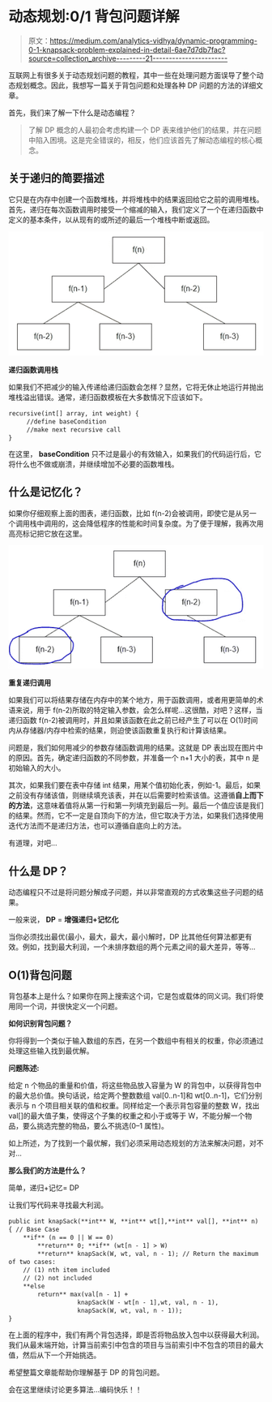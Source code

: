 # 动态规划:0/1 背包问题详解

> 原文：<https://medium.com/analytics-vidhya/dynamic-programming-0-1-knapsack-problem-explained-in-detail-6ae7d7db7fac?source=collection_archive---------21----------------------->

互联网上有很多关于动态规划问题的教程，其中一些在处理问题方面误导了整个动态规划概念。因此，我想写一篇关于背包问题和处理各种 DP 问题的方法的详细文章。

首先，我们来了解一下什么是动态编程？

> 了解 DP 概念的人最初会考虑构建一个 DP 表来维护他们的结果，并在问题中陷入困境。这是完全错误的，相反，他们应该首先了解动态编程的核心概念。

## **关于递归的简要描述**

它只是在内存中创建一个函数堆栈，并将堆栈中的结果返回给它之前的调用堆栈。首先，递归在每次函数调用时接受一个缩减的输入，我们定义了一个在递归函数中定义的基本条件，以从现有的或所述的最后一个堆栈中断或返回。

![](img/cee26de6804b8a62b637d65b863ca2ed.png)

**递归函数调用栈**

如果我们不把减少的输入传递给递归函数会怎样？显然，它将无休止地运行并抛出堆栈溢出错误。通常，递归函数模板在大多数情况下应该如下。

```
recursive(int[] array, int weight) {
     //define baseCondition
     //make next recursive call
}
```

在这里， **baseCondition** 只不过是最小的有效输入，如果我们的代码运行后，它将什么也不做或崩溃，并继续增加不必要的函数堆栈。

## 什么是记忆化？

如果你仔细观察上面的图表，递归函数，比如 f(n-2)会被调用，即使它是从另一个调用栈中调用的，这会降低程序的性能和时间复杂度。为了便于理解，我再次用高亮标记把它放在这里。

![](img/09685263f05debcca5aad9a9827f36b9.png)

**重复递归调用**

如果我们可以将结果存储在内存中的某个地方，用于函数调用，或者用更简单的术语来说，用于 f(n-2)所取的特定输入参数，会怎么样呢…这很酷，对吧？这样，当递归函数 f(n-2)被调用时，并且如果该函数在此之前已经产生了可以在 O(1)时间内从存储器/内存中检索的结果，则迫使该函数重复执行和计算该结果。

问题是，我们如何用减少的参数存储函数调用的结果。这就是 DP 表出现在图片中的原因。首先，确定递归函数的不同参数，并准备一个 n+1 大小的表，其中 n 是初始输入的大小。

其次，如果我们要在表中存储 int 结果，用某个值初始化表，例如-1。最后，如果之前没有存储该值，则继续填充该表，并在以后需要时检索该值。这遵循**自上而下的方法**，这意味着值将从第一行和第一列填充到最后一列。最后一个值应该是我们的结果。然而，它不一定是自顶向下的方法，但它取决于方法，如果我们选择使用迭代方法而不是递归方法，也可以遵循自底向上的方法。

有道理，对吧…

## 什么是 DP？

动态编程只不过是将问题分解成子问题，并以非常直观的方式收集这些子问题的结果。

一般来说， **DP** = **增强递归+记忆化**

当你必须找出最优(最小，最大，最大，最小)解时，DP 比其他任何算法都更有效。例如，找到最大利润，一个未排序数组的两个元素之间的最大差异，等等…

## **O(1)背包问题**

背包基本上是什么？如果你在网上搜索这个词，它是包或载体的同义词。我们将使用同一个词，并很快定义一个问题。

**如何识别背包问题？**

你将得到一个类似于输入数组的东西，在另一个数组中有相关的权重，你必须通过处理这些输入找到最优解。

**问题陈述:**

给定 n 个物品的重量和价值，将这些物品放入容量为 W 的背包中，以获得背包中的最大总价值。换句话说，给定两个整数数组 val[0..n-1]和 wt[0..n-1]，它们分别表示与 n 个项目相关联的值和权重。同样给定一个表示背包容量的整数 W，找出 val[]的最大值子集，使得这个子集的权重之和小于或等于 W，不能分解一个物品，要么挑选完整的物品，要么不挑选(0–1 属性)。

如上所述，为了找到一个最优解，我们必须采用动态规划的方法来解决问题，对不对…

**那么我们的方法是什么？**

简单，递归+记忆= DP

让我们写代码来寻找最大利润。

```
public int knapSack(**int** W, **int** wt[],**int** val[], **int** n) { // Base Case
    **if** (n == 0 || W == 0)
        **return** 0; **if** (wt[n - 1] > W)
        **return** knapSack(W, wt, val, n - 1); // Return the maximum of two cases:
    // (1) nth item included
    // (2) not included
    **else
        return** max(val[n - 1] + 
                   knapSack(W - wt[n - 1],wt, val, n - 1),
                   knapSack(W, wt, val, n - 1));
}
```

在上面的程序中，我们有两个背包选择，即是否将物品放入包中以获得最大利润。我们从最末端开始，计算当前索引中包含的项目与当前索引中不包含的项目的最大值，然后从下一个开始挑选。

希望整篇文章能帮助你理解基于 DP 的背包问题。

会在这里继续讨论更多算法…编码快乐！！
